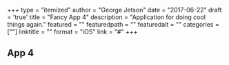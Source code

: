 +++
type = "itemized"
author = "George Jetson"
date = "2017-06-22"
draft = 'true'
title = "Fancy App 4"
description = "Application for doing cool things again."
featured = ""
featuredpath = ""
featuredalt = ""
categories = [""]
linktitle = ""
format = "iOS"
link = "#"
+++

## App 4
